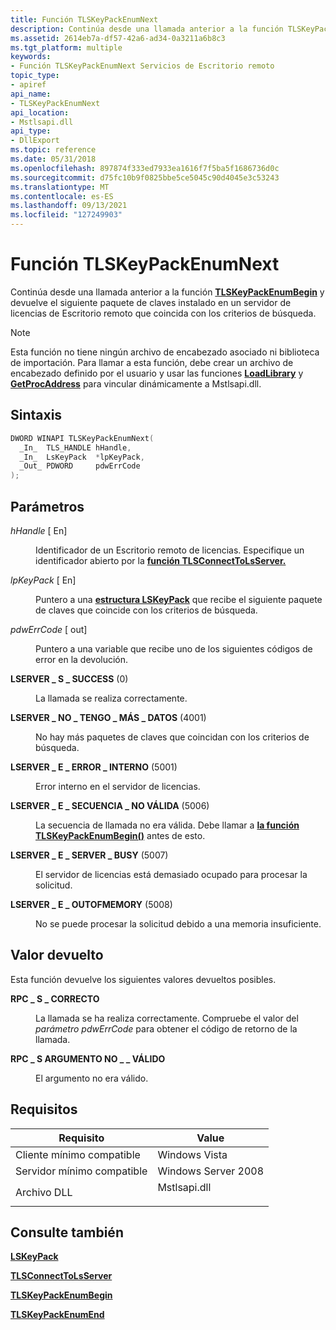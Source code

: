 ```yaml
---
title: Función TLSKeyPackEnumNext
description: Continúa desde una llamada anterior a la función TLSKeyPackEnumBegin y devuelve el siguiente paquete de claves instalado en un servidor de licencias de Escritorio remoto que coincida con los criterios de búsqueda.
ms.assetid: 2614eb7a-df57-42a6-ad34-0a3211a6b8c3
ms.tgt_platform: multiple
keywords:
- Función TLSKeyPackEnumNext Servicios de Escritorio remoto
topic_type:
- apiref
api_name:
- TLSKeyPackEnumNext
api_location:
- Mstlsapi.dll
api_type:
- DllExport
ms.topic: reference
ms.date: 05/31/2018
ms.openlocfilehash: 897874f333ed7933ea1616f7f5ba5f1686736d0c
ms.sourcegitcommit: d75fc10b9f0825bbe5ce5045c90d4045e3c53243
ms.translationtype: MT
ms.contentlocale: es-ES
ms.lasthandoff: 09/13/2021
ms.locfileid: "127249903"
---
```

# <a name="tlskeypackenumnext-function"></a>Función TLSKeyPackEnumNext

Continúa desde una llamada anterior a la función [**TLSKeyPackEnumBegin**](tlskeypackenumbegin.md) y devuelve el siguiente paquete de claves instalado en un servidor de licencias de Escritorio remoto que coincida con los criterios de búsqueda.

> [!Note]  
> Esta función no tiene ningún archivo de encabezado asociado ni biblioteca de importación. Para llamar a esta función, debe crear un archivo de encabezado definido por el usuario y usar las funciones [**LoadLibrary**](/windows/desktop/api/libloaderapi/nf-libloaderapi-loadlibrarya) y [**GetProcAddress**](/windows/desktop/api/libloaderapi/nf-libloaderapi-getprocaddress) para vincular dinámicamente a Mstlsapi.dll.

 

## <a name="syntax"></a>Sintaxis


```C++
DWORD WINAPI TLSKeyPackEnumNext(
  _In_  TLS_HANDLE hHandle,
  _In_  LsKeyPack  *lpKeyPack,
  _Out_ PDWORD     pdwErrCode
);
```



## <a name="parameters"></a>Parámetros

<dl> <dt>

*hHandle* \[ En\]
</dt> <dd>

Identificador de un Escritorio remoto de licencias. Especifique un identificador abierto por la [**función TLSConnectToLsServer.**](tlsconnecttolsserver.md)

</dd> <dt>

*lpKeyPack* \[ En\]
</dt> <dd>

Puntero a una [**estructura LSKeyPack**](lskeypack.md) que recibe el siguiente paquete de claves que coincide con los criterios de búsqueda.

</dd> <dt>

*pdwErrCode* \[ out\]
</dt> <dd>

Puntero a una variable que recibe uno de los siguientes códigos de error en la devolución.

<dt>

<span id="LSERVER_S_SUCCESS"></span><span id="lserver_s_success"></span>

<span id="LSERVER_S_SUCCESS"></span><span id="lserver_s_success"></span>**LSERVER \_ S \_ SUCCESS** (0)


</dt> <dd>

La llamada se realiza correctamente.

</dd> <dt>

<span id="LSERVER_I_NO_MORE_DATA"></span><span id="lserver_i_no_more_data"></span>

<span id="LSERVER_I_NO_MORE_DATA"></span><span id="lserver_i_no_more_data"></span>**LSERVER \_ NO \_ TENGO \_ MÁS \_ DATOS** (4001)


</dt> <dd>

No hay más paquetes de claves que coincidan con los criterios de búsqueda.

</dd> <dt>

<span id="LSERVER_E_INTERNAL_ERROR"></span><span id="lserver_e_internal_error"></span>

<span id="LSERVER_E_INTERNAL_ERROR"></span><span id="lserver_e_internal_error"></span>**LSERVER \_ E \_ ERROR \_ INTERNO** (5001)


</dt> <dd>

Error interno en el servidor de licencias.

</dd> <dt>

<span id="LSERVER_E_INVALID_SEQUENCE"></span><span id="lserver_e_invalid_sequence"></span>

<span id="LSERVER_E_INVALID_SEQUENCE"></span><span id="lserver_e_invalid_sequence"></span>**LSERVER \_ E \_ SECUENCIA \_ NO VÁLIDA** (5006)


</dt> <dd>

La secuencia de llamada no era válida. Debe llamar a [**la función TLSKeyPackEnumBegin()**](tlskeypackenumbegin.md) antes de esto.

</dd> <dt>

<span id="LSERVER_E_SERVER_BUSY"></span><span id="lserver_e_server_busy"></span>

<span id="LSERVER_E_SERVER_BUSY"></span><span id="lserver_e_server_busy"></span>**LSERVER \_ E \_ SERVER \_ BUSY** (5007)


</dt> <dd>

El servidor de licencias está demasiado ocupado para procesar la solicitud.

</dd> <dt>

<span id="LSERVER_E_OUTOFMEMORY"></span><span id="lserver_e_outofmemory"></span>

<span id="LSERVER_E_OUTOFMEMORY"></span><span id="lserver_e_outofmemory"></span>**LSERVER \_ E \_ OUTOFMEMORY** (5008)


</dt> <dd>

No se puede procesar la solicitud debido a una memoria insuficiente.

</dd> </dl> </dd> </dl>

## <a name="return-value"></a>Valor devuelto

Esta función devuelve los siguientes valores devueltos posibles.

<dl> <dt>

**RPC \_ S \_ CORRECTO**
</dt> <dd>

La llamada se ha realiza correctamente. Compruebe el valor del *parámetro pdwErrCode* para obtener el código de retorno de la llamada.

</dd> <dt>

**RPC \_ S ARGUMENTO NO \_ \_ VÁLIDO**
</dt> <dd>

El argumento no era válido.

</dd> </dl>

## <a name="requirements"></a>Requisitos



| Requisito | Value |
|-------------------------------------|-----------------------------------------------------------------------------------------|
| Cliente mínimo compatible<br/> | Windows Vista<br/>                                                                |
| Servidor mínimo compatible<br/> | Windows Server 2008<br/>                                                          |
| Archivo DLL<br/>                      | <dl> <dt>Mstlsapi.dll</dt> </dl> |



## <a name="see-also"></a>Consulte también

<dl> <dt>

[**LSKeyPack**](lskeypack.md)
</dt> <dt>

[**TLSConnectToLsServer**](tlsconnecttolsserver.md)
</dt> <dt>

[**TLSKeyPackEnumBegin**](tlskeypackenumbegin.md)
</dt> <dt>

[**TLSKeyPackEnumEnd**](tlskeypackenumend.md)
</dt> </dl>

 

